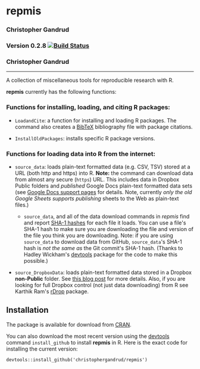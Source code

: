 repmis
===

### Christopher Gandrud

### Version 0.2.8 [![Build Status](https://travis-ci.org/christophergandrud/repmis.png)](https://travis-ci.org/christophergandrud/repmis)

### Christopher Gandrud

---

A collection of miscellaneous tools for reproducible research with R.

**repmis** currently has the following functions:

### Functions for installing, loading, and citing R packages:

- `LoadandCite`: a function for installing and loading R packages. The command also creates a [BibTeX](http://en.wikipedia.org/wiki/BibTeX) bibliography file with package citations.

- `InstallOldPackages`: installs specific R package versions.

### Functions for loading data into R from the internet:

- `source_data`: loads plain-text formatted data (e.g. CSV, TSV) stored at a URL (both http and https) into R. **Note:** the command can download data from almost any secure (`https`) URL. This includes data in Dropbox Public folders and *published* Google Docs plain-text formatted data sets (see [Google Docs support pages](http://support.google.com/drive/bin/answer.py?hl=en&answer=37579) for details. Note, currently *only the old Google Sheets supports publishing* sheets to the Web as plain-text files.)
  - `source_data`, and all of the data download commands in *repmis* find and report [SHA-1 hashes](http://en.wikipedia.org/wiki/SHA-1) for each file it loads. You can use a file's SHA-1 hash to make sure you are downloading the file and version of the file you think you are downloading. Note: if you are using `source_data` to download data from GitHub, `source_data`'s SHA-1 hash is *not the same as* the Git commit's SHA-1 hash. (Thanks to Hadley Wickham's [devtools](https://github.com/hadley/devtools) package for the code to make this possible.)

- `source_DropboxData`: loads plain-text formatted data stored in a Dropbox **non-Public** folder. See [this blog post](http://christophergandrud.blogspot.com/2013/04/dropbox-r-data.html) for more details. Also, if you are looking for full Dropbox control (not just data downloading) from R see Karthik Ram's [rDrop](https://github.com/karthikram/rDrop) package.

## Installation

The package is available for download from [CRAN](http://cran.r-project.org/web/packages/repmis/). 

You can also download the most recent version using the [devtools](https://github.com/hadley/devtools) command `install_github` to install **repmis** in R. Here is the exact code for installing the current version:

```{S}
devtools::install_github('christophergandrud/repmis')
```
